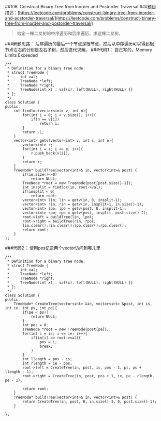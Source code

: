 ##106. Construct Binary Tree from Inorder and Postorder Traversal
###题目描述：[https://leetcode.com/problems/construct-binary-tree-from-inorder-and-postorder-traversal/](https://leetcode.com/problems/construct-binary-tree-from-inorder-and-postorder-traversal/)
> 给定一棵二叉树的中序遍历和后序遍历，求这棵二叉树。

###解题思路：
后序遍历的最后一个节点是根节点，然后从中序遍历可以得到根节点左右的分别是左右子树，然后迭代求解。
###代码1：
自己写的，Memory Limits Exceeded    

	/**
	 * Definition for a binary tree node.
	 * struct TreeNode {
	 *     int val;
	 *     TreeNode *left;
	 *     TreeNode *right;
	 *     TreeNode(int x) : val(x), left(NULL), right(NULL) {}
	 * };
	 */
	class Solution {
	public:
	    int findloc(vector<int> v, int n){
	        for(int i = 0; i < v.size(); i++){
	            if(n == v[i])
	                return i;
	        }
	        return -1;
	    }
	    vector<int> getv(vector<int> v, int s, int e){
	        vector<int> r;
	        for(int i = s; i <= e; i++){
	            r.push_back(v[i]);
	        }
	        return r;
	    }
	    TreeNode* buildTree(vector<int>& in, vector<int>& post) {
	        if(in.size()<=0)
	            return NULL;
	        TreeNode *root = new TreeNode(post[post.size()-1]);
	        int insplit = findloc(in, root->val);
	        if(insplit < 0)
	            return root;
	        vector<int> lin; lin = getv(in, 0, insplit-1);
	        vector<int> rin; rin = getv(in, insplit+1, in.size()-1);
	        vector<int> lpo; lpo = getv(post, 0, insplit-1);
	        vector<int> rpo; rpo = getv(post, insplit, post.size()-2);
	        root->left = buildTree(lin, lpo);
	        root->right = buildTree(rin, rpo);
	        lin.clear();rin.clear();lpo.clear();rpo.clear();
	        return root;
	    }
	};
###代码2：
使用pos记录两个vector访问到哪儿里

	/**
	 * Definition for a binary tree node.
	 * struct TreeNode {
	 *     int val;
	 *     TreeNode *left;
	 *     TreeNode *right;
	 *     TreeNode(int x) : val(x), left(NULL), right(NULL) {}
	 * };
	 */
	class Solution {
	public:
	    TreeNode* CreateTree(vector<int> &in, vector<int> &post, int is, int ie, int ps, int pe){
	        if(pe < ps){
	            return NULL;
	        }
	        int pos = 0;
	        TreeNode *root = new TreeNode(post[pe]);
	        for(int i = is; i <= ie; i++){
	            if(in[i] == root->val){
	                pos = i;
	                break;
	            }
	        }
	        int llength = pos - is;
	        int rlength = ie - pos;
	        root->left = CreateTree(in, post, is, pos - 1, ps, ps + llength - 1);
	        root->right = CreateTree(in, post, pos + 1, ie, pe - rlength, pe - 1);
	    
	        return root;
	    }
	    TreeNode* buildTree(vector<int>& in, vector<int>& post) {
	        return CreateTree(in, post, 0, in.size()-1, 0, post.size()-1);
	    }
	    
	};